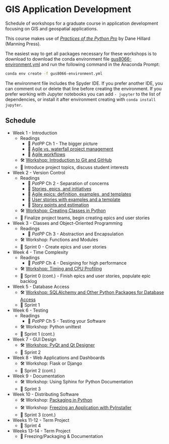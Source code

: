 # GIS Application Development

Schedule of workshops for a graduate course in application development focusing on GIS and geospatial applications.

This course makes use of [*Practices of the Python Pro*](https://www.manning.com/books/practices-of-the-python-pro) by Dane Hillard (Manning Press).

The easiest way to get all packages necessary for these workshops is to download to download the conda environment file [gus8066-environment.yml](gus8066-environment.yml) and run the following command in the Anaconda Prompt:

```sh
conda env create -f gus8066-environment.yml
```

The environment file includes the Spyder IDE. If you prefer another IDE, you can comment out or delete that line before creating the environment. If you prefer working with Jupyter notebooks you can add `- jupyter` to the list of dependencies, or install it after environment creating with `conda install jupyter`.

## Schedule

* Week 1 - Introduction
    * Readings
        * :closed_book: *PotPP* Ch 1 - The bigger picture
        * :closed_book: [Agile vs. waterfall project management](https://www.atlassian.com/agile/project-management/project-management-intro)
        * :closed_book: [Agile workflows](https://www.atlassian.com/agile/project-management/workflow)
    * :hammer_and_wrench: [Workshop: Introduction to Git and GitHub](introduction_to_git/introduction_to_git.md)
    * :rocket: Introduce project topics, discuss student interests
* Week 2 - Version Control
    * Readings
        * :closed_book: *PotPP* Ch 2 - Separation of concerns
        * :closed_book: [Stories, epics, and initiatives](https://www.atlassian.com/agile/project-management/epics-stories-themes)
        * :closed_book: [Agile epics: definition, examples, and templates](https://www.atlassian.com/agile/project-management/epics)
        * :closed_book: [User stories with examples and a template](https://www.atlassian.com/agile/project-management/user-stories)
        * :closed_book: [Story points and estimation](https://www.atlassian.com/agile/project-management/estimation)
    * :hammer_and_wrench: [Workshop: Creating Classes in Python](classes_and_oop/creating_classes_in_python.md)
    * :rocket: Finalize project teams, begin creating epics and user stories
* Week 3 - Classes and Object-Oriented Programming
    * Readings
        * :closed_book: *PotPP* Ch 3 - Abstraction and Encapsulation
    * :hammer_and_wrench: Workshop: Functions and Modules
    * :rocket: Sprint 0 - Create epics and user stories
* Week 4 - Time Complexity
    * Readings
        * :closed_book: *PotPP* Ch 4 - Designing for high performance
    * :hammer_and_wrench: [Workshop: Timing and CPU Profiling](time_space_complexity/time_complexity.md)
    * :rocket: Sprint 0 (cont.) - Finish epics and user stories, populate epic backlog
* Week 5 - Database Access
    * :hammer_and_wrench: [Workshop: SQLAlchemy and Other Python Packages for Database Access](database_access/data_access.md)
    * :rocket: Sprint 1
* Week 6 - Testing
    * Readings
        * :closed_book: *PotPP* Ch 5 - Testing your Software
    * :hammer_and_wrench: Workshop: Python unittest
    * :rocket: Sprint 1 (cont.)
* Week 7 - GUI Design
    * :hammer_and_wrench: [Workshop: PyQt and Qt Designer](gui_design/gui_design_workshop_notes.md)
    * :rocket: Sprint 2
* Week 8 - Web Applications and Dashboards
    * :hammer_and_wrench: Workshop: Flask or Django
    * :rocket: Sprint 2 (cont.)
* Week 9 - Documentation
    * :hammer_and_wrench: Workshop: Using Sphinx for Python Documentation
    * :rocket: Sprint 3
* Week 10 - Distributing Software
    * :hammer_and_wrench: Workshop: [Packaging in Python](distributing_software/packaging.md)
    * :hammer_and_wrench: Workshop: [Freezing an Application with PyInstaller](distributing_software/freezing.md)
    * :rocket: Sprint 3 (cont.)
* Weeks 11-12 - Term Project
    * :rocket: Sprint 4
* Weeks 13-14 - Term Project
    * :rocket: Freezing/Packaging & Documentation




